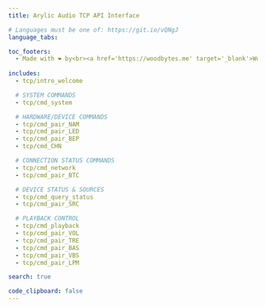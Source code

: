 ```yaml
---
title: Arylic Audio TCP API Interface

# Languages must be one of: https://git.io/vQNgJ
language_tabs:

toc_footers:
  - Made with ❤️ by<br><a href='https://woodbytes.me' target='_blank'>Woodbytes</a> and <a href="https://www.facebook.com/NWT.Stuff" target="_blank">NWT.Stuff</a>
    
includes:
  - tcp/intro_welcome

  # SYSTEM COMMANDS
  - tcp/cmd_system

  # HARDWARE/DEVICE COMMANDS
  - tcp/cmd_pair_NAM
  - tcp/cmd_pair_LED
  - tcp/cmd_pair_BEP
  - tcp/cmd_CHN

  # CONNECTION STATUS COMMANDS
  - tcp/cmd_network
  - tcp/cmd_pair_BTC

  # DEVICE STATUS & SOURCES
  - tcp/cmd_query_status
  - tcp/cmd_pair_SRC

  # PLAYBACK CONTROL
  - tcp/cmd_playback
  - tcp/cmd_pair_VOL
  - tcp/cmd_pair_TRE
  - tcp/cmd_pair_BAS
  - tcp/cmd_pair_VBS
  - tcp/cmd_pair_LPM 

search: true

code_clipboard: false
---
```

